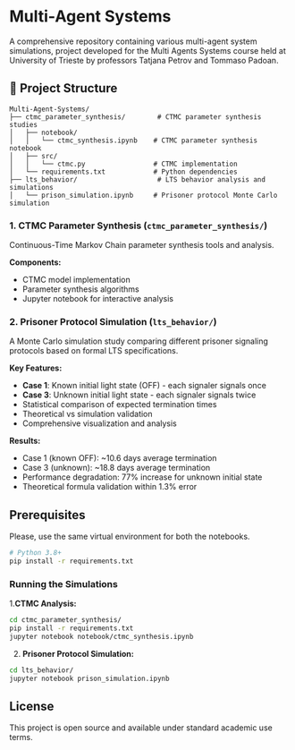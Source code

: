 # Multi-Agent Systems

A comprehensive repository containing various multi-agent system simulations, project developed for the Multi Agents Systems course held at University of Trieste by professors Tatjana Petrov and Tommaso Padoan.

## 📁 Project Structure

```
Multi-Agent-Systems/
├── ctmc_parameter_synthesis/        # CTMC parameter synthesis studies
│   ├── notebook/
│   │   └── ctmc_synthesis.ipynb    # CTMC parameter synthesis notebook
│   ├── src/
│   │   └── ctmc.py                 # CTMC implementation
│   └── requirements.txt            # Python dependencies
├── lts_behavior/                    # LTS behavior analysis and simulations
│   └── prison_simulation.ipynb     # Prisoner protocol Monte Carlo simulation
```


### 1. CTMC Parameter Synthesis (`ctmc_parameter_synthesis/`)

Continuous-Time Markov Chain parameter synthesis tools and analysis.

**Components:**
- CTMC model implementation
- Parameter synthesis algorithms
- Jupyter notebook for interactive analysis


### 2. Prisoner Protocol Simulation (`lts_behavior/`)

A Monte Carlo simulation study comparing different prisoner signaling protocols based on formal LTS specifications.

**Key Features:**
- **Case 1**: Known initial light state (OFF) - each signaler signals once
- **Case 3**: Unknown initial light state - each signaler signals twice  
- Statistical comparison of expected termination times
- Theoretical vs simulation validation
- Comprehensive visualization and analysis

**Results:**
- Case 1 (known OFF): ~10.6 days average termination
- Case 3 (unknown): ~18.8 days average termination  
- Performance degradation: 77% increase for unknown initial state
- Theoretical formula validation within 1.3% error


## Prerequisites
Please, use the same virtual environment for both the notebooks. 

```bash
# Python 3.8+
pip install -r requirements.txt
```

### Running the Simulations

1.**CTMC Analysis:**
```bash
cd ctmc_parameter_synthesis/
pip install -r requirements.txt
jupyter notebook notebook/ctmc_synthesis.ipynb
```

2. **Prisoner Protocol Simulation:**
```bash
cd lts_behavior/
jupyter notebook prison_simulation.ipynb
```

## License

This project is open source and available under standard academic use terms.
